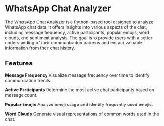 # WhatsApp Chat Analyzer

The WhatsApp Chat Analyzer is a Python-based tool designed to analyze WhatsApp chat data. It offers insights into various aspects of the chat, including message frequency, active participants, popular emojis, word clouds, and sentiment analysis. The goal is to provide users with a better understanding of their communication patterns and extract valuable information from their chat history.

## Features

**Message Frequency**
Visualize message frequency over time to identify communication trends.

**Active Participants**
Determine the most active chat participants based on message count.

**Popular Emojis**
Analyze emoji usage and identify frequently used emojis.

**Word Clouds**
Generate visual representations of common words used in the chat.
